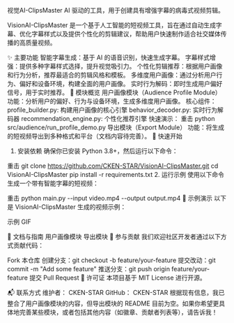 视觉AI-ClipsMaster
AI 驱动的工具，用于创建具有增强字幕的病毒式视频剪辑。

VisionAI-ClipsMaster 是一个基于人工智能的短视频工具，旨在通过自动生成字幕、优化字幕样式以及提供个性化的剪辑建议，帮助用户快速制作适合社交媒体传播的高质量视频。

✨ 主要功能
智能字幕生成：基于 AI 的语音识别，快速生成字幕。
字幕样式增强：提供多种字幕样式选择，提升视觉吸引力。
个性化剪辑推荐：根据用户画像和行为分析，推荐最适合的剪辑风格和模板。
多维度用户画像：通过分析用户行为、偏好和设备环境，构建全面的用户画像。
实时行为解码：即时生成用户偏好信号，用于实时推荐。
📂 模块概览
用户画像模块（Audience Profile Module）
功能：分析用户的偏好、行为与设备环境，生成多维度用户画像。
核心组件：
profile_builder.py: 构建用户画像的核心引擎
behavior_decoder.py: 实时行为解码器
recommendation_engine.py: 个性化推荐引擎
快速演示：
重击
python src/audience/run_profile_demo.py
导出模块（Export Module）
功能：将生成的短视频导出到多种格式和平台（文档内容待完善）。
🚀 快速开始
1. 安装依赖
确保你已安装 Python 3.8+，然后运行以下命令：

重击
git clone https://github.com/CKEN-STAR/VisionAI-ClipsMaster.git
cd VisionAI-ClipsMaster
pip install -r requirements.txt
2. 运行示例
使用以下命令生成一个带有智能字幕的短视频：

重击
python main.py --input video.mp4 --output output.mp4
🎥 示例演示
以下是 VisionAI-ClipsMaster 生成的视频示例：

示例 GIF

📖 文档与指南
用户画像模块
导出模块
🤝 参与贡献
我们欢迎社区开发者通过以下方式贡献代码：

Fork 本仓库
创建分支：git checkout -b feature/your-feature
提交改动：git commit -m "Add some feature"
推送分支：git push origin feature/your-feature
提交 Pull Request
📜 许可证
本项目基于 MIT License 进行开源。

📬 联系方式
维护者： CKEN-STAR
GitHub： CKEN-STAR
根据现有信息，我已整合了用户画像模块的内容，但导出模块的 README 目前为空。如果你希望更具体地完善某些模块，或者包括其他内容（如徽章、贡献者列表等），请告诉我！
